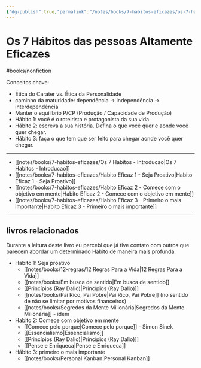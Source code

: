 ```yaml
---
{"dg-publish":true,"permalink":"/notes/books/7-habitos-eficazes/os-7-habitos-das-pessoas-altamente-eficazes/"}
---
```



# Os 7 Hábitos das pessoas Altamente Eficazes

#books/nonfiction 

Conceitos chave:

- Ética do Caráter vs. Ética da Personalidade
- caminho da maturidade: dependência -> independência -> interdependência
- Manter o equilíbrio P/CP (Produção / Capacidade de Produção)
- Hábito 1: você é o roteirista e protagonista da sua vida
- Hábito 2: escreva a sua história. Defina o que você quer e aonde você quer chegar.
- Hábito 3: faça o que tem que ser feito para chegar aonde você quer chegar.

---

- [[notes/books/7-habitos-eficazes/Os 7 Habitos - Introducao\|Os 7 Habitos - Introducao]]
- [[notes/books/7-habitos-eficazes/Habito Eficaz 1 - Seja Proativo\|Habito Eficaz 1 - Seja Proativo]]
- [[notes/books/7-habitos-eficazes/Habito Eficaz 2 - Comece com o objetivo em mente\|Habito Eficaz 2 - Comece com o objetivo em mente]]
- [[notes/books/7-habitos-eficazes/Habito Eficaz 3 - Primeiro o mais importante\|Habito Eficaz 3 - Primeiro o mais importante]]

---

## livros relacionados 

Durante a leitura deste livro eu percebi que já tive contato com outros que parecem abordar um determinado Hábito de maneira mais profunda.

- Habito 1: Seja proativo
    - [[notes/books/12-regras/12 Regras Para a Vida\|12 Regras Para a Vida]]
    - [[notes/books/Em busca de sentido\|Em busca de sentido]]
    - [[Princípios (Ray Dalio)\|Princípios (Ray Dalio)]]
    - [[notes/books/Pai Rico, Pai Pobre\|Pai Rico, Pai Pobre]] (no sentido de não se limitar por motivos financeiros)
    - [[notes/books/Segredos da Mente Milionária\|Segredos da Mente Milionária]] - idem
- Habito 2: Comece com objetivo em mente
    - [[Comece pelo porque\|Comece pelo porque]] - Simon Sinek
    - [[Essencialismo\|Essencialismo]]
    - [[Princípios (Ray Dalio)\|Princípios (Ray Dalio)]]
    - [[Pense e Enriqueca\|Pense e Enriqueca]]
- Hábito 3: primeiro o mais importante
    - [[notes/books/Personal Kanban\|Personal Kanban]]



